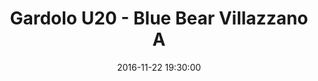 ---
title: Gardolo U20 - Blue Bear Villazzano A
date: 2016-11-22 19:30:00
squadra-a: Bc Gardolo U20
punteggio-a: 62
squadra-b: Blue Bear Villazzano A
punteggio-b: 71
partite/squadra: promozione-16-17
luogo: Centro Sportivo Trento Nord
categoria: promozione
---